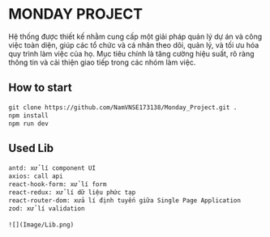 # MONDAY PROJECT

Hệ thống được thiết kế nhằm cung cấp một giải pháp quản lý dự án và công việc toàn diện, 
giúp các tổ chức và cá nhân theo dõi, quản lý, và tối ưu hóa quy trình làm việc của họ. 
Mục tiêu chính là tăng cường hiệu suất, rõ ràng thông tin và cải thiện giao tiếp trong
các nhóm làm việc.


## How to start
    git clone https://github.com/NamVNSE173138/Monday_Project.git .
    npm install
    npm run dev

## Used Lib
    antd: xử lí component UI
    axios: call api
    react-hook-form: xử lí form
    react-redux: xử lí dữ liệu phức tạp
    react-router-dom: xửa lí định tuyến giữa Single Page Application
    zod: xử lí validation

    ![](Image/Lib.png)
